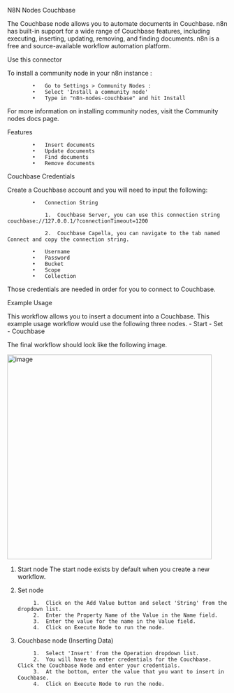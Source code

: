N8N Nodes Couchbase

The Couchbase node allows you to automate documents in Couchbase. n8n has built-in support for a wide range of Couchbase features, including executing, inserting, updating, removing, and finding documents. n8n is a free and source-available workflow automation platform.

Use this connector

To install a community node in your n8n instance :

			•	Go to Settings > Community Nodes :
			•	Select 'Install a community node'
			•	Type in "n8n-nodes-couchbase" and hit Install
	 
For more information on installing community nodes, visit the Community nodes docs page.

Features

			•	Insert documents
			•	Update documents
			•	Find documents
			•	Remove documents
	 
Couchbase Credentials

Create a Couchbase account and you will need to input the following: 

			•	Connection String

				1.	Couchbase Server, you can use this connection string couchbase://127.0.0.1/?connectionTimeout=1200
					
				2.	Couchbase Capella, you can navigate to the tab named Connect and copy the connection string.

			•	Username
			•	Password
			•	Bucket
			•	Scope 
			•	Collection 

Those credentials are needed in order for you to connect to Couchbase.

Example Usage

This workflow allows you to insert a document into a Couchbase. This example usage workflow would use the following three nodes. - Start - Set - Couchbase 

The final workflow should look like the following image.


<img width="468" alt="image" src="https://github.com/maruakinu/n8n-nodes-couchbase/assets/100325935/b7947dde-af19-4b40-9c85-b1c5716fa332">

1. Start node
The start node exists by default when you create a new workflow.

2. Set node
   
			1.	Click on the Add Value button and select 'String' from the dropdown list.
			2.	Enter the Property Name of the Value in the Name field.
			3.	Enter the value for the name in the Value field.
			4.	Click on Execute Node to run the node.

3. Couchbase node  (Inserting Data)
   
			1.	Select 'Insert' from the Operation dropdown list.
			2.	You will have to enter credentials for the Couchbase. Click the Couchbase Node and enter your credentials.
			3.	At the bottom, enter the value that you want to insert in Couchbase.
			4.	Click on Execute Node to run the node.










